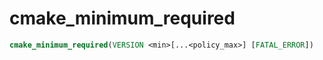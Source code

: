 # cmake_minimum_required

```cmake
cmake_minimum_required(VERSION <min>[...<policy_max>] [FATAL_ERROR])
```